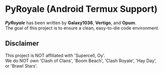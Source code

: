 # PyRoyale (Android Termux Support)
***PyRoyale*** has been written by **Galaxy1036**, **Vertigo**, and **Opum**.
<br>
The goal of this project is to ensure a clean, easy-to-die code environment.

## Disclaimer
This project is NOT affiliated with 'Supercell, Oy'.
<br>
We do NOT own 'Clash of Clans', 'Boom Beach', 'Clash Royale', 'Hay Day', or 'Brawl Stars'.
